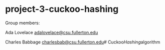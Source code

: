 # project-3-cuckoo-hashing

Group members:

Ada Lovelace adalovelace@csu.fullerton.edu

Charles Babbage charlesbab@csu.fullerton.edu#   C u c k o o _ H a s h i n g _ a l g o r i t h m  
 
